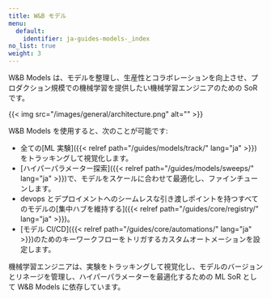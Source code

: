 ```yaml
---
title: W&B モデル
menu:
  default:
    identifier: ja-guides-models-_index
no_list: true
weight: 3
---
```


W&B Models は、モデルを整理し、生産性とコラボレーションを向上させ、プロダクション規模での機械学習を提供したい機械学習エンジニアのための SoR です。

{{< img src="/images/general/architecture.png" alt="" >}}

W&B Models を使用すると、次のことが可能です:

- 全ての[ML 実験]({{< relref path="/guides/models/track/" lang="ja" >}})をトラッキングして視覚化します。
- [ハイパーパラメーター探索]({{< relref path="/guides/models/sweeps/" lang="ja" >}})で、モデルをスケールに合わせて最適化し、ファインチューンします。
- devops とデプロイメントへのシームレスな引き渡しポイントを持つすべてのモデルの[集中ハブを維持する]({{< relref path="/guides/core/registry/" lang="ja" >}})。
- [モデル CI/CD]({{< relref path="/guides/core/automations/" lang="ja" >}})のためのキーワークフローをトリガするカスタムオートメーションを設定します。

機械学習エンジニアは、実験をトラッキングして視覚化し、モデルのバージョンとリネージを管理し、ハイパーパラメーターを最適化するための ML SoR として W&B Models に依存しています。